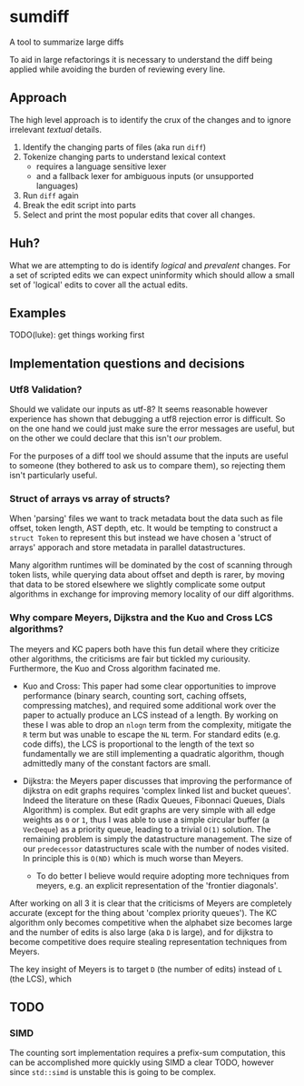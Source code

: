 # sumdiff
A tool to summarize large diffs

To aid in large refactorings it is necessary to understand the diff being applied while avoiding the burden of reviewing every line.

## Approach

The high level approach is to identify the crux of the changes and to ignore irrelevant _textual_ details.

1. Identify the changing parts of files (aka run `diff`)
1. Tokenize changing parts to understand lexical context
   - requires a language sensitive lexer
   - and a fallback lexer for ambiguous inputs (or unsupported languages)
1. Run `diff` again
1. Break the edit script into parts
1. Select and print the most popular edits that cover all changes.


## Huh?

What we are attempting to do is identify _logical_ and _prevalent_ changes.  For a set of scripted edits we can expect uninformity which should allow a small set of 'logical' edits to cover all the actual edits.

## Examples

TODO(luke): get things working first

## Implementation questions and decisions

### Utf8 Validation?

Should we validate our inputs as utf-8?  It seems reasonable however experience has shown that debugging a utf8 rejection error is difficult.  So on the one hand we could just make sure the error messages are useful, but on the other we could declare that this isn't _our_ problem.

For the purposes of a diff tool we should assume that the inputs are useful to someone (they bothered to ask us to compare them), so rejecting them isn't particularly useful.

### Struct of arrays vs array of structs?

When 'parsing' files we want to track metadata bout the data such as file offset, token length, AST depth, etc.  It would be tempting to construct a `struct Token` to represent this but instead we have chosen a 'struct of arrays' apporach and store metadata in parallel datastructures.

Many algorithm runtimes will be dominated by the cost of scanning through token lists, while querying data about offset and depth is rarer, by moving that data to be stored elsewhere we slightly complicate some output algorithms in exchange for improving memory locality of our diff algorithms.


### Why compare Meyers, Dijkstra and the Kuo and Cross LCS algorithms?

The meyers and KC papers both have this fun detail where they criticize other algorithms, the criticisms are fair but tickled my curiousity. Furthermore, the Kuo and Cross algorithm facinated 
me.

* Kuo and Cross: This paper had some clear opportunities to improve performance (binary search, counting sort, caching offsets, compressing matches), and required some additional work over the paper to actually produce an LCS instead of a length.  By working on these I was able
to drop an `nlogn` term from the complexity, mitigate the `R` term but was unable to escape the `NL` term.  For standard edits (e.g. code diffs), the LCS is proportional to the length of the text so fundamentally we are still implementing a quadratic algorithm, though admittedly many of the constant factors are small.

* Dijkstra: the Meyers paper discusses that improving the performance of dijkstra on edit graphs requires 'complex linked list and bucket queues'.  Indeed the literature on these (Radix Queues, Fibonnaci Queues, Dials Algorithm) is complex.  But edit graphs are very simple with all edge weights as `0` or `1`, thus I was able to use a simple circular buffer (a `VecDeque`) as a priority queue, leading to a trivial `O(1)` solution.  The remaining problem is simply the datastructure management.  The size of our `predecessor` datastructures scale with the number of
nodes visited.  In principle this is `O(ND)` which is much worse than Meyers.
  - To do better I believe would require adopting more techniques from meyers, e.g. an explicit
    representation of the 'frontier diagonals'.


After working on all 3 it is clear that the criticisms of Meyers are completely accurate (except for the thing about 'complex priority queues').  The KC algorithm only becomes competitive when the alphabet size becomes large and the number of edits is also large (aka `D` is large), and for dijkstra to become competitive does require stealing representation techniques from Meyers.

The key insight of Meyers is to target `D` (the number of edits) instead of `L` (the LCS), which

## TODO

### SIMD

The counting sort implementation requires a prefix-sum computation, this can be accomplished more quickly using SIMD a clear TODO, however since `std::simd` is unstable this is going to be complex. 

